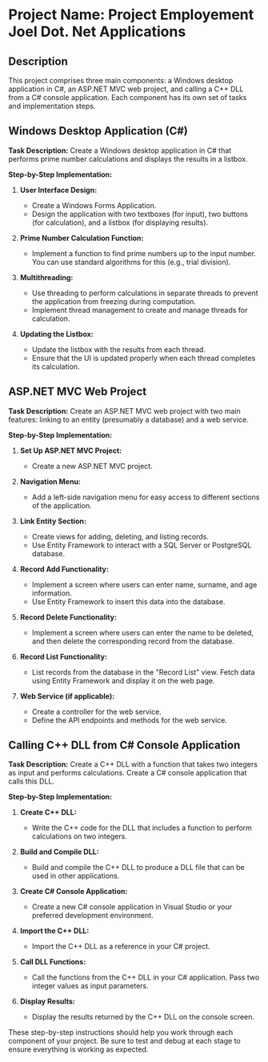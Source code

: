# Project Name: Project Employement Joel Dot. Net Applications

## Description
This project comprises three main components: a Windows desktop application in C#, an ASP.NET MVC web project, and calling a C++ DLL from a C# console application. Each component has its own set of tasks and implementation steps.

## Windows Desktop Application (C#)

**Task Description:**
Create a Windows desktop application in C# that performs prime number calculations and displays the results in a listbox.

**Step-by-Step Implementation:**

1. **User Interface Design:**
   - Create a Windows Forms Application.
   - Design the application with two textboxes (for input), two buttons (for calculation), and a listbox (for displaying results).

2. **Prime Number Calculation Function:**
   - Implement a function to find prime numbers up to the input number. You can use standard algorithms for this (e.g., trial division).

3. **Multithreading:**
   - Use threading to perform calculations in separate threads to prevent the application from freezing during computation.
   - Implement thread management to create and manage threads for calculation.

4. **Updating the Listbox:**
   - Update the listbox with the results from each thread.
   - Ensure that the UI is updated properly when each thread completes its calculation.

## ASP.NET MVC Web Project

**Task Description:**
Create an ASP.NET MVC web project with two main features: linking to an entity (presumably a database) and a web service.

**Step-by-Step Implementation:**

1. **Set Up ASP.NET MVC Project:**
   - Create a new ASP.NET MVC project.

2. **Navigation Menu:**
   - Add a left-side navigation menu for easy access to different sections of the application.

3. **Link Entity Section:**
   - Create views for adding, deleting, and listing records.
   - Use Entity Framework to interact with a SQL Server or PostgreSQL database.

4. **Record Add Functionality:**
   - Implement a screen where users can enter name, surname, and age information.
   - Use Entity Framework to insert this data into the database.

5. **Record Delete Functionality:**
   - Implement a screen where users can enter the name to be deleted, and then delete the corresponding record from the database.

6. **Record List Functionality:**
   - List records from the database in the "Record List" view. Fetch data using Entity Framework and display it on the web page.

7. **Web Service (if applicable):**
   - Create a controller for the web service.
   - Define the API endpoints and methods for the web service.

## Calling C++ DLL from C# Console Application

**Task Description:**
Create a C++ DLL with a function that takes two integers as input and performs calculations. Create a C# console application that calls this DLL.

**Step-by-Step Implementation:**

1. **Create C++ DLL:**
   - Write the C++ code for the DLL that includes a function to perform calculations on two integers.

2. **Build and Compile DLL:**
   - Build and compile the C++ DLL to produce a DLL file that can be used in other applications.

3. **Create C# Console Application:**
   - Create a new C# console application in Visual Studio or your preferred development environment.

4. **Import the C++ DLL:**
   - Import the C++ DLL as a reference in your C# project.

5. **Call DLL Functions:**
   - Call the functions from the C++ DLL in your C# application. Pass two integer values as input parameters.

6. **Display Results:**
   - Display the results returned by the C++ DLL on the console screen.

These step-by-step instructions should help you work through each component of your project. Be sure to test and debug at each stage to ensure everything is working as expected.

